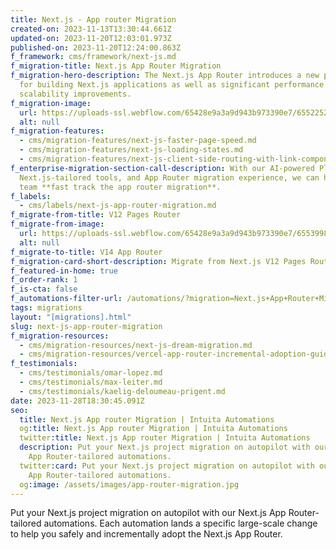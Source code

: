 ```yaml
---
title: Next.js - App router Migration
created-on: 2023-11-13T13:30:44.661Z
updated-on: 2023-11-20T12:03:01.973Z
published-on: 2023-11-20T12:24:00.863Z
f_framework: cms/framework/next-js.md
f_migration-title: Next.js App Router Migration
f_migration-hero-description: The Next.js App Router introduces a new paradigm
  for building Next.js applications as well as significant performance and
  scalability improvements.
f_migration-image:
  url: https://uploads-ssl.webflow.com/65428e9a3a9d943b973390e7/6552252cf4b9e06c244131ef_nextjs-app-router-migration-hero-image.svg
  alt: null
f_migration-features:
  - cms/migration-features/next-js-faster-page-speed.md
  - cms/migration-features/next-js-loading-states.md
  - cms/migration-features/next-js-client-side-routing-with-link-component.md
f_enterprise-migration-section-call-description: With our AI-powered Platform,
  Next.js-tailored tools, and App Router migration experience, we can help your
  team **fast track the app router migration**.
f_labels:
  - cms/labels/next-js-app-router-migration.md
f_migrate-from-title: V12 Pages Router
f_migrate-from-image:
  url: https://uploads-ssl.webflow.com/65428e9a3a9d943b973390e7/6553998af06d8a798f00aae0_next-js-logo-white.svg
  alt: null
f_migrate-to-title: V14 App Router
f_migration-card-short-description: Migrate from Next.js V12 Pages Router to the latest V14 App Router.
f_featured-in-home: true
f_order-rank: 1
f_is-cta: false
f_automations-filter-url: /automations/?migration=Next.js+App+Router+Migration
tags: migrations
layout: "[migrations].html"
slug: next-js-app-router-migration
f_migration-resources:
  - cms/migration-resources/next-js-dream-migration.md
  - cms/migration-resources/vercel-app-router-incremental-adoption-guide.md
f_testimonials:
  - cms/testimonials/omar-lopez.md
  - cms/testimonials/max-leiter.md
  - cms/testimonials/kaelig-deloumeau-prigent.md
date: 2023-11-28T18:30:45.091Z
seo:
  title: Next.js App router Migration | Intuita Automations
  og:title: Next.js App router Migration | Intuita Automations
  twitter:title: Next.js App router Migration | Intuita Automations
  description: Put your Next.js project migration on autopilot with our Next.js
    App Router-tailored automations.
  twitter:card: Put your Next.js project migration on autopilot with our Next.js
    App Router-tailored automations.
  og:image: /assets/images/app-router-migration.jpg
---
```


Put your Next.js project migration on autopilot with our Next.js App Router-tailored automations. Each automation lands a specific large-scale change to help you safely and incrementally adopt the Next.js App Router.
